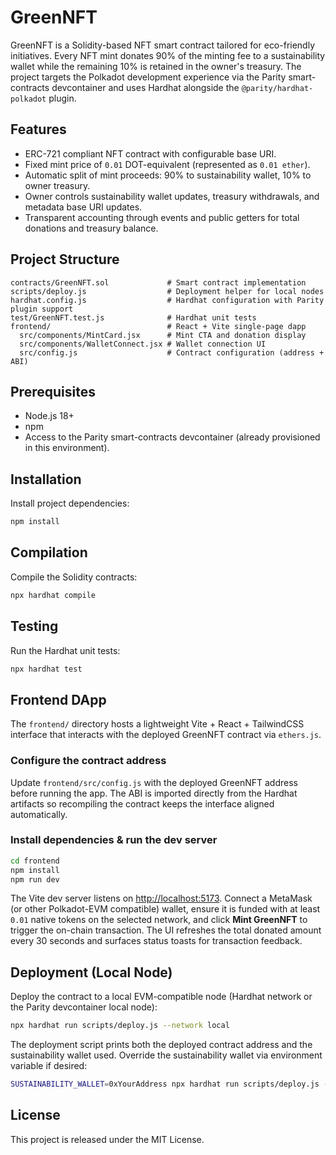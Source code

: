# GreenNFT

GreenNFT is a Solidity-based NFT smart contract tailored for eco-friendly initiatives. Every NFT mint donates 90% of the minting fee to a sustainability wallet while the remaining 10% is retained in the owner's treasury. The project targets the Polkadot development experience via the Parity smart-contracts devcontainer and uses Hardhat alongside the `@parity/hardhat-polkadot` plugin.

## Features
- ERC-721 compliant NFT contract with configurable base URI.
- Fixed mint price of `0.01` DOT-equivalent (represented as `0.01 ether`).
- Automatic split of mint proceeds: 90% to sustainability wallet, 10% to owner treasury.
- Owner controls sustainability wallet updates, treasury withdrawals, and metadata base URI updates.
- Transparent accounting through events and public getters for total donations and treasury balance.

## Project Structure
```
contracts/GreenNFT.sol             # Smart contract implementation
scripts/deploy.js                  # Deployment helper for local nodes
hardhat.config.js                  # Hardhat configuration with Parity plugin support
test/GreenNFT.test.js              # Hardhat unit tests
frontend/                          # React + Vite single-page dapp
  src/components/MintCard.jsx      # Mint CTA and donation display
  src/components/WalletConnect.jsx # Wallet connection UI
  src/config.js                    # Contract configuration (address + ABI)
```

## Prerequisites
- Node.js 18+
- npm
- Access to the Parity smart-contracts devcontainer (already provisioned in this environment).

## Installation
Install project dependencies:
```bash
npm install
```

## Compilation
Compile the Solidity contracts:
```bash
npx hardhat compile
```

## Testing
Run the Hardhat unit tests:
```bash
npx hardhat test
```

## Frontend DApp
The `frontend/` directory hosts a lightweight Vite + React + TailwindCSS interface that interacts with the deployed GreenNFT contract via `ethers.js`.

### Configure the contract address
Update `frontend/src/config.js` with the deployed GreenNFT address before running the app. The ABI is imported directly from the Hardhat artifacts so recompiling the contract keeps the interface aligned automatically.

### Install dependencies & run the dev server
```bash
cd frontend
npm install
npm run dev
```

The Vite dev server listens on [http://localhost:5173](http://localhost:5173). Connect a MetaMask (or other Polkadot-EVM compatible) wallet, ensure it is funded with at least `0.01` native tokens on the selected network, and click **Mint GreenNFT** to trigger the on-chain transaction. The UI refreshes the total donated amount every 30 seconds and surfaces status toasts for transaction feedback.

## Deployment (Local Node)
Deploy the contract to a local EVM-compatible node (Hardhat network or the Parity devcontainer local node):
```bash
npx hardhat run scripts/deploy.js --network local
```

The deployment script prints both the deployed contract address and the sustainability wallet used. Override the sustainability wallet via environment variable if desired:
```bash
SUSTAINABILITY_WALLET=0xYourAddress npx hardhat run scripts/deploy.js --network local
```

## License
This project is released under the MIT License.
